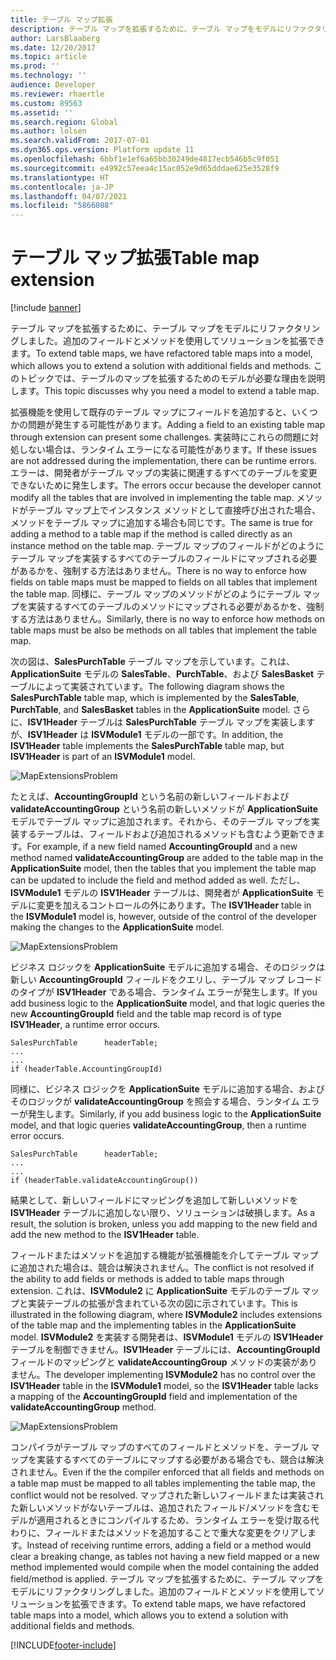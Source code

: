 ```yaml
---
title: テーブル マップ拡張
description: テーブル マップを拡張するために、テーブル マップをモデルにリファクタリングしました。追加のフィールドとメソッドを使用してソリューションを拡張できます。
author: LarsBlaaberg
ms.date: 12/20/2017
ms.topic: article
ms.prod: ''
ms.technology: ''
audience: Developer
ms.reviewer: rhaertle
ms.custom: 89563
ms.assetid: ''
ms.search.region: Global
ms.author: lolsen
ms.search.validFrom: 2017-07-01
ms.dyn365.ops.version: Platform update 11
ms.openlocfilehash: 6bbf1e1ef6a65bb30249de4817ecb546b5c9f051
ms.sourcegitcommit: e4992c57eea4c15ac052e9d65dddae625e3528f9
ms.translationtype: HT
ms.contentlocale: ja-JP
ms.lasthandoff: 04/07/2021
ms.locfileid: "5866088"
---
```

# <a name="table-map-extension"></a><span data-ttu-id="85e3e-103">テーブル マップ拡張</span><span class="sxs-lookup"><span data-stu-id="85e3e-103">Table map extension</span></span>

[!include [banner](../includes/banner.md)]

<span data-ttu-id="85e3e-104">テーブル マップを拡張するために、テーブル マップをモデルにリファクタリングしました。追加のフィールドとメソッドを使用してソリューションを拡張できます。</span><span class="sxs-lookup"><span data-stu-id="85e3e-104">To extend table maps, we have refactored table maps into a model, which allows you to extend a solution with additional fields and methods.</span></span> <span data-ttu-id="85e3e-105">このトピックでは、テーブルのマップを拡張するためのモデルが必要な理由を説明します。</span><span class="sxs-lookup"><span data-stu-id="85e3e-105">This topic discusses why you need a model to extend a table map.</span></span>

<span data-ttu-id="85e3e-106">拡張機能を使用して既存のテーブル マップにフィールドを追加すると、いくつかの問題が発生する可能性があります。</span><span class="sxs-lookup"><span data-stu-id="85e3e-106">Adding a field to an existing table map through extension can present some challenges.</span></span> <span data-ttu-id="85e3e-107">実装時にこれらの問題に対処しない場合は、ランタイム エラーになる可能性があります。</span><span class="sxs-lookup"><span data-stu-id="85e3e-107">If these issues are not addressed during the implementation, there can be runtime errors.</span></span> <span data-ttu-id="85e3e-108">エラーは、開発者がテーブル マップの実装に関連するすべてのテーブルを変更できないために発生します。</span><span class="sxs-lookup"><span data-stu-id="85e3e-108">The errors occur because the developer cannot modify all the tables that are involved in implementing the table map.</span></span> <span data-ttu-id="85e3e-109">メソッドがテーブル マップ上でインスタンス メソッドとして直接呼び出された場合、メソッドをテーブル マップに追加する場合も同じです。</span><span class="sxs-lookup"><span data-stu-id="85e3e-109">The same is true for adding a method to a table map if the method is called directly as an instance method on the table map.</span></span> <span data-ttu-id="85e3e-110">テーブル マップのフィールドがどのようにテーブル マップを実装するすべてのテーブルのフィールドにマップされる必要があるかを、強制する方法はありません。</span><span class="sxs-lookup"><span data-stu-id="85e3e-110">There is no way to enforce how fields on table maps must be mapped to fields on all tables that implement the table map.</span></span> <span data-ttu-id="85e3e-111">同様に、テーブル マップのメソッドがどのようにテーブル マップを実装するすべてのテーブルのメソッドにマップされる必要があるかを、強制する方法はありません。</span><span class="sxs-lookup"><span data-stu-id="85e3e-111">Similarly, there is no way to enforce how methods on table maps must be also be methods on all tables that implement the table map.</span></span>

<span data-ttu-id="85e3e-112">次の図は、**SalesPurchTable** テーブル マップを示しています。これは、**ApplicationSuite** モデルの **SalesTable**、**PurchTable**、および **SalesBasket** テーブルによって実装されています。</span><span class="sxs-lookup"><span data-stu-id="85e3e-112">The following diagram shows the **SalesPurchTable** table map, which is implemented by the **SalesTable**, **PurchTable**, and **SalesBasket** tables in the **ApplicationSuite** model.</span></span> <span data-ttu-id="85e3e-113">さらに、**ISV1Header** テーブルは **SalesPurchTable** テーブル マップを実装しますが、**ISV1Header** は **ISVModule1** モデルの一部です。</span><span class="sxs-lookup"><span data-stu-id="85e3e-113">In addition, the **ISV1Header** table implements the **SalesPurchTable** table map, but **ISV1Header** is part of an **ISVModule1** model.</span></span>

![MapExtensionsProblem](media/MapExtensions1.png)

<span data-ttu-id="85e3e-115">たとえば、**AccountingGroupId** という名前の新しいフィールドおよび **validateAccountingGroup** という名前の新しいメソッドが **ApplicationSuite** モデルでテーブル マップに追加されます。それから、そのテーブル マップを実装するテーブルは、フィールドおよび追加されるメソッドも含むよう更新できます。</span><span class="sxs-lookup"><span data-stu-id="85e3e-115">For example, if a new field named **AccountingGroupId** and a new method named **validateAccountingGroup** are added to the table map in the **ApplicationSuite** model, then the tables that you implement the table map can be updated to include the field and method added as well.</span></span> <span data-ttu-id="85e3e-116">ただし、**ISVModule1** モデルの **ISV1Header** テーブルは、開発者が **ApplicationSuite** モデルに変更を加えるコントロールの外にあります。</span><span class="sxs-lookup"><span data-stu-id="85e3e-116">The **ISV1Header** table in the **ISVModule1** model is, however, outside of the control of the developer making the changes to the **ApplicationSuite** model.</span></span>

![MapExtensionsProblem](media/MapExtensions2.png)

<span data-ttu-id="85e3e-118">ビジネス ロジックを **ApplicationSuite** モデルに追加する場合、そのロジックは新しい **AccountingGroupId** フィールドをクエリし、テーブル マップ レコードのタイプが **ISV1Header** である場合、ランタイム エラーが発生します。</span><span class="sxs-lookup"><span data-stu-id="85e3e-118">If you add business logic to the **ApplicationSuite** model, and that logic queries the new **AccountingGroupId** field and the table map record is of type **ISV1Header**, a runtime error occurs.</span></span>

```xpp
SalesPurchTable      headerTable;
...
...
if (headerTable.AccountingGroupId)
```

<span data-ttu-id="85e3e-119">同様に、ビジネス ロジックを **ApplicationSuite** モデルに追加する場合、およびそのロジックが **validateAccountingGroup** を照会する場合、ランタイム エラーが発生します。</span><span class="sxs-lookup"><span data-stu-id="85e3e-119">Similarly, if you add business logic to the **ApplicationSuite** model, and that logic queries **validateAccountingGroup**, then a runtime error occurs.</span></span>

```xpp
SalesPurchTable      headerTable;
...
...
if (headerTable.validateAccountingGroup())
```

<span data-ttu-id="85e3e-120">結果として、新しいフィールドにマッピングを追加して新しいメソッドを **ISV1Header** テーブルに追加しない限り、ソリューションは破損します。</span><span class="sxs-lookup"><span data-stu-id="85e3e-120">As a result, the solution is broken, unless you add mapping to the new field and add the new method to the **ISV1Header** table.</span></span> 

<span data-ttu-id="85e3e-121">フィールドまたはメソッドを追加する機能が拡張機能を介してテーブル マップに追加された場合は、競合は解決されません。</span><span class="sxs-lookup"><span data-stu-id="85e3e-121">The conflict is not resolved if the ability to add fields or methods is added to table maps through extension.</span></span> <span data-ttu-id="85e3e-122">これは、**ISVModule2** に **ApplicationSuite** モデルのテーブル マップと実装テーブルの拡張が含まれている次の図に示されています。</span><span class="sxs-lookup"><span data-stu-id="85e3e-122">This is illustrated in the following diagram, where **ISVModule2** includes extensions of the table map and the implementing tables in the **ApplicationSuite** model.</span></span> <span data-ttu-id="85e3e-123">**ISVModule2** を実装する開発者は、**ISVModule1** モデルの **ISV1Header** テーブルを制御できません。**ISV1Header** テーブルには、**AccountingGroupId** フィールドのマッピングと **validateAccountingGroup** メソッドの実装がありません。</span><span class="sxs-lookup"><span data-stu-id="85e3e-123">The developer implementing **ISVModule2** has no control over the **ISV1Header** table in the **ISVModule1** model, so the **ISV1Header** table lacks a mapping of the **AccountingGroupId** field and implementation of the **validateAccountingGroup** method.</span></span>

![MapExtensionsProblem](media/MapExtensions3.png)

<span data-ttu-id="85e3e-125">コンパイラがテーブル マップのすべてのフィールドとメソッドを、テーブル マップを実装するすべてのテーブルにマップする必要がある場合でも、競合は解決されません。</span><span class="sxs-lookup"><span data-stu-id="85e3e-125">Even if the the compiler enforced that all fields and methods on a table map must be mapped to all tables implementing the table map, the conflict would not be resolved.</span></span> <span data-ttu-id="85e3e-126">マップされた新しいフィールドまたは実装された新しいメソッドがないテーブルは、追加されたフィールド/メソッドを含むモデルが適用されるときにコンパイルするため、ランタイム エラーを受け取る代わりに、フィールドまたはメソッドを追加することで重大な変更をクリアします。</span><span class="sxs-lookup"><span data-stu-id="85e3e-126">Instead of receiving runtime errors, adding a field or a method would clear a breaking change, as tables not having a new field mapped or a new method implemented would compile when the model containing the added field/method is applied.</span></span> <span data-ttu-id="85e3e-127">テーブル マップを拡張するために、テーブル マップをモデルにリファクタリングしました。追加のフィールドとメソッドを使用してソリューションを拡張できます。</span><span class="sxs-lookup"><span data-stu-id="85e3e-127">To extend table maps, we have refactored table maps into a model, which allows you to extend a solution with additional fields and methods.</span></span>



[!INCLUDE[footer-include](../../../includes/footer-banner.md)]